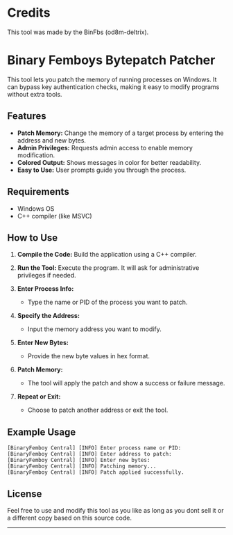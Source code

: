 # **Credits**

This tool was made by the BinFbs (od8m-deltrix).

# **Binary Femboys Bytepatch Patcher**

This tool lets you patch the memory of running processes on Windows. It can bypass key authentication checks, making it easy to modify programs without extra tools.

## **Features**

- **Patch Memory:** Change the memory of a target process by entering the address and new bytes.
- **Admin Privileges:** Requests admin access to enable memory modification.
- **Colored Output:** Shows messages in color for better readability.
- **Easy to Use:** User prompts guide you through the process.

## **Requirements**

- Windows OS
- C++ compiler (like MSVC)

## **How to Use**

1. **Compile the Code:** Build the application using a C++ compiler.

2. **Run the Tool:** Execute the program. It will ask for administrative privileges if needed.

3. **Enter Process Info:**
   - Type the name or PID of the process you want to patch.

4. **Specify the Address:**
   - Input the memory address you want to modify.

5. **Enter New Bytes:**
   - Provide the new byte values in hex format.

6. **Patch Memory:**
   - The tool will apply the patch and show a success or failure message.

7. **Repeat or Exit:**
   - Choose to patch another address or exit the tool.

## **Example Usage**

```plaintext
[BinaryFemboy Central] [INFO] Enter process name or PID: 
[BinaryFemboy Central] [INFO] Enter address to patch: 
[BinaryFemboy Central] [INFO] Enter new bytes: 
[BinaryFemboy Central] [INFO] Patching memory...
[BinaryFemboy Central] [INFO] Patch applied successfully.
```

## **License**

Feel free to use and modify this tool as you like as long as you dont sell it or a different copy based on this source code.

--- 
